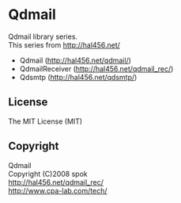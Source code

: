 Qdmail
======

Qdmail library series.  
This series from http://hal456.net/

* Qdmail (http://hal456.net/qdmail/)
* QdmailReceiver (http://hal456.net/qdmail_rec/)
* Qdsmtp (http://hal456.net/qdsmtp/)

## License ##

The MIT License (MIT)

## Copyright ##

Qdmail  
Copyright (C)2008    spok  
http://hal456.net/qdmail_rec/  
http://www.cpa-lab.com/tech/  
